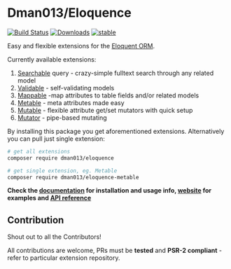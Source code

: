 # Dman013/Eloquence

[![Build Status](https://travis-ci.org/dman013/eloquence.svg)](https://travis-ci.org/dman013/eloquence) [![Downloads](https://poser.pugx.org/dman013/eloquence/downloads)](https://packagist.org/packages/dman013/eloquence) [![stable](https://poser.pugx.org/dman013/eloquence/v/stable.svg)](https://packagist.org/packages/dman013/eloquence)

Easy and flexible extensions for the [Eloquent ORM](https://laravel.com/docs/eloquent).

Currently available extensions:

1. [Searchable](https://github.com/dman013/eloquence-base) query - crazy-simple fulltext search through any related model 
1. [Validable](https://github.com/dman013/eloquence-validable) - self-validating models
2. [Mappable](https://github.com/dman013/eloquence-mappable) -map attributes to table fields and/or related models
3. [Metable](https://github.com/dman013/eloquence-metable) - meta attributes made easy
4. [Mutable](https://github.com/dman013/eloquence-mutable) - flexible attribute get/set mutators with quick setup 
5. [Mutator](https://github.com/dman013/eloquence-mutable) - pipe-based mutating

By installing this package you get aforementioned extensions. Alternatively you can pull just single extension:

```bash
# get all extensions
composer require dman013/eloquence 

# get single extension, eg. Metable
composer require dman013/eloquence-metable
```

**Check the [documentation](https://github.com/dman013/eloquence/wiki) for installation and usage info, [website](http://softondman013.com/tag/eloquence/) for examples and [API reference](http://dman013.github.io/eloquence-api)**

## Contribution

Shout out to all the Contributors!

All contributions are welcome, PRs must be **tested** and **PSR-2 compliant** - refer to particular extension repository.
